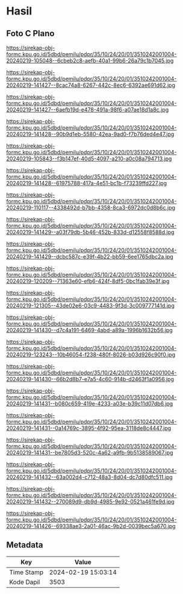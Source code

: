 # Hasil

## Foto C Plano

https://sirekap-obj-formc.kpu.go.id/5dbd/pemilu/pdpr/35/10/24/20/01/3510242001004-20240219-105048--6cbeb2c8-aefb-40a1-99b6-26a79c1b7045.jpg

https://sirekap-obj-formc.kpu.go.id/5dbd/pemilu/pdpr/35/10/24/20/01/3510242001004-20240219-141427--8cac74a8-6267-442c-8ec6-6392ae691d62.jpg

https://sirekap-obj-formc.kpu.go.id/5dbd/pemilu/pdpr/35/10/24/20/01/3510242001004-20240219-141427--6aefb19d-e478-491a-98f6-a07ae18d1a8c.jpg

https://sirekap-obj-formc.kpu.go.id/5dbd/pemilu/pdpr/35/10/24/20/01/3510242001004-20240219-141428--90b9d1eb-5580-42ea-9ad0-f7b76ded4e47.jpg

https://sirekap-obj-formc.kpu.go.id/5dbd/pemilu/pdpr/35/10/24/20/01/3510242001004-20240219-105843--f3b147ef-40d5-4097-a210-a0c08a794713.jpg

https://sirekap-obj-formc.kpu.go.id/5dbd/pemilu/pdpr/35/10/24/20/01/3510242001004-20240219-141428--61975788-417a-4e51-bc1b-f73239ffd227.jpg

https://sirekap-obj-formc.kpu.go.id/5dbd/pemilu/pdpr/35/10/24/20/01/3510242001004-20240219-110117--4338492d-b7bb-4358-8ca3-6972dc0d8b6c.jpg

https://sirekap-obj-formc.kpu.go.id/5dbd/pemilu/pdpr/35/10/24/20/01/3510242001004-20240219-141429--a03f79db-5b46-452b-833d-d12558f8588d.jpg

https://sirekap-obj-formc.kpu.go.id/5dbd/pemilu/pdpr/35/10/24/20/01/3510242001004-20240219-141429--dcbc587c-e39f-4b22-bb59-6ee1765dbc2a.jpg

https://sirekap-obj-formc.kpu.go.id/5dbd/pemilu/pdpr/35/10/24/20/01/3510242001004-20240219-120209--71363e60-efb6-424f-8df5-0bc1fab39e3f.jpg

https://sirekap-obj-formc.kpu.go.id/5dbd/pemilu/pdpr/35/10/24/20/01/3510242001004-20240219-121305--43de02e6-03c9-4483-9f3d-3c009777141d.jpg

https://sirekap-obj-formc.kpu.go.id/5dbd/pemilu/pdpr/35/10/24/20/01/3510242001004-20240219-141430--d7c4a191-6469-4abd-a89a-1996b1632b56.jpg

https://sirekap-obj-formc.kpu.go.id/5dbd/pemilu/pdpr/35/10/24/20/01/3510242001004-20240219-123243--10b46054-f238-480f-8026-b03d926c90f0.jpg

https://sirekap-obj-formc.kpu.go.id/5dbd/pemilu/pdpr/35/10/24/20/01/3510242001004-20240219-141430--66b2d8b7-e7a5-4c60-914b-d2463f1a0956.jpg

https://sirekap-obj-formc.kpu.go.id/5dbd/pemilu/pdpr/35/10/24/20/01/3510242001004-20240219-141431--b080c659-419e-4233-a03e-b39c11d07db6.jpg

https://sirekap-obj-formc.kpu.go.id/5dbd/pemilu/pdpr/35/10/24/20/01/3510242001004-20240219-141431--0a14769c-3895-4f92-95ea-3118de8c4447.jpg

https://sirekap-obj-formc.kpu.go.id/5dbd/pemilu/pdpr/35/10/24/20/01/3510242001004-20240219-141431--be7805d3-520c-4a62-a9fb-9b5138589067.jpg

https://sirekap-obj-formc.kpu.go.id/5dbd/pemilu/pdpr/35/10/24/20/01/3510242001004-20240219-141432--63a002d4-c712-48a3-8d04-dc7d80dfc511.jpg

https://sirekap-obj-formc.kpu.go.id/5dbd/pemilu/pdpr/35/10/24/20/01/3510242001004-20240219-141432--270089d9-db9d-4985-9e92-0521a461fe9d.jpg

https://sirekap-obj-formc.kpu.go.id/5dbd/pemilu/pdpr/35/10/24/20/01/3510242001004-20240219-141426--69338ae3-2a01-46ac-9b2d-0039bec5a670.jpg


## Metadata

| Key        | Value               |
| ---------- | ------------------- |
| Time Stamp | 2024-02-19 15:03:14 |
| Kode Dapil | 3503                |



